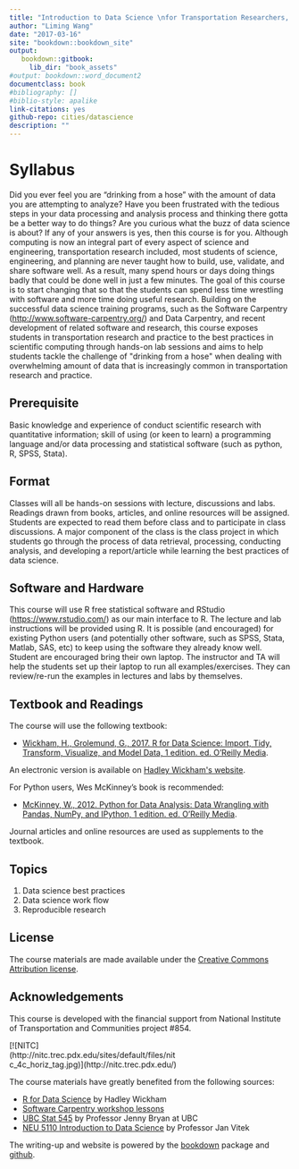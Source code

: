 ```yaml
--- 
title: "Introduction to Data Science \nfor Transportation Researchers, Planners, and Engineers"
author: "Liming Wang"
date: "2017-03-16"
site: "bookdown::bookdown_site"
output:
   bookdown::gitbook:
     lib_dir: "book_assets"
#output: bookdown::word_document2
documentclass: book
#bibliography: []
#biblio-style: apalike
link-citations: yes
github-repo: cities/datascience
description: ""
---
```





# Syllabus

Did you ever feel you are “drinking from a hose” with the amount of data you are attempting to analyze? Have you been frustrated with the tedious steps in your data processing and analysis process and thinking there gotta be a better way to do things? Are you curious what the buzz of data science is about? If any of your answers is yes, then this course is for you. Although computing is now an integral part of every aspect of science and engineering, transportation research included, most students of science, engineering, and planning are never taught how to build, use, validate, and share software well. As a result, many spend hours or days doing things badly that could be done well in just a few minutes. The goal of this course is to start changing that so that the students can spend less time wrestling with software and more time doing useful research. Building on the successful data science training programs, such as the Software Carpentry (http://www.software-carpentry.org/) and Data Carpentry, and recent development of related software and research, this course exposes students in transportation research and practice to the best practices in scientific computing through hands-on lab sessions and aims to help students tackle the challenge of "drinking from a hose" when dealing with overwhelming amount of data that is increasingly common in transportation research and practice.

## Prerequisite

Basic knowledge and experience of conduct scientific research with quantitative information; skill of using (or keen to learn) a programming language and/or data processing and statistical software (such as python, R, SPSS, Stata).

## Format

Classes will all be hands-on sessions with lecture, discussions and labs. Readings drawn from books, articles, and online resources will be assigned. Students are expected to read them before class and to participate in class discussions. A major component of the class is the class project in which students go through the process of data retrieval, processing, conducting analysis, and developing a report/article while learning the best practices of data science.

## Software and Hardware

This course will use R free statistical software and RStudio (https://www.rstudio.com/) as our main interface to R. The lecture and lab instructions will be provided using R. It is possible (and encouraged) for existing Python users (and potentially other software, such as SPSS, Stata, Matlab, SAS, etc) to keep using the software they already know well. Student are encouraged bring their own laptop. The instructor and TA will help the students set up their laptop to run all examples/exercises. They can review/re-run the examples in lectures and labs by themselves. 

## Textbook and Readings

The course will use the following textbook:

- [Wickham, H., Grolemund, G., 2017. R for Data Science: Import, Tidy, Transform, Visualize, and Model Data, 1 edition. ed. O’Reilly Media](https://www.amazon.com/Data-Science-Transform-Visualize-Model/dp/1491910399).

An electronic version is available on [Hadley Wickham's website](http://r4ds.had.co.nz/).

For Python users, Wes McKinney’s book is recommended:

- [McKinney, W., 2012. Python for Data Analysis: Data Wrangling with Pandas, NumPy, and IPython, 1 edition. ed. O’Reilly Media](https://www.amazon.com/Python-Data-Analysis-Wrangling-IPython/dp/1449319793).

Journal articles and online resources are used as supplements to the textbook.

## Topics

1. Data science best practices
2. Data science work flow
3. Reproducible research

## License

The course materials are made available under the [Creative Commons Attribution license](https://creativecommons.org/licenses/by/4.0/).

## Acknowledgements

This course is developed with the financial support from National Institute of Transportation and Communities project #854.

<div style="width:300px">
[![NITC](http://nitc.trec.pdx.edu/sites/default/files/nitc_4c_horiz_tag.jpg)](http://nitc.trec.pdx.edu/)
</div>

The course materials have greatly benefited from the following sources:

- [R for Data Science](https://github.com/hadley/r4ds) by Hadley Wickham
- [Software Carpentry workshop lessons](https://software-carpentry.org/lessons/)
- [UBC Stat 545](http://stat545.com) by Professor Jenny Bryan at UBC
- [NEU 5110 Introduction to Data Science](http://janvitek.org/events/NEU/5110/) by Professor Jan Vitek

The writing-up and website is powered by the [bookdown](https://bookdown.org) package and [github](https://www.github.com).

<!-- 
## PSU Accessibility and Title IX Statements

### Access and Inclusion for Students with Disabilities

Access and Inclusion for Students with Disabilities
PSU values diversity and inclusion; we are committed to fostering mutual respect and full participation for all students. My goal is to create a learning environment that is equitable, useable, inclusive, and welcoming. If any aspects of instruction or course design result in barriers to your inclusion or learning, please notify me. The Disability  Resource Center (DRC) provides reasonable accommodations for students who encounter barriers in the learning environment.

If you have, or think you may have, a disability that may affect your work in this class and feel you need accommodations, contact the Disability Resource Center to schedule an appointment and initiate a conversation about reasonable accommodations. The DRC is located in 116 Smith Memorial Student Union, 503-725-4150, drc@pdx.edu, https://www.pdx.edu/drc.

If you already have accommodations, please contact me to make sure that I have received a faculty notification letter and discuss your accommodations.
Students who need accommodations for tests and quizzes are expected to schedule their tests to overlap with the time the class is taking the test.
Please be aware that the accessible tables or chairs in the room should remain available for students who find that standard classroom seating is not useable. 
For information about emergency preparedness, please go to the Fire and Life Safety webpage (https://www.pdx.edu/environmental-health-safety/fire-and-life-safety) for information.

### Title IX Statement

Portland State is committed to providing an environment free of all forms of prohibited discrimination and sexual harassment (sexual assault, domestic and dating violence, and gender or sex-based harassment and stalking). If you have experienced any form of gender or sex-based discrimination or sexual harassment, know that help and support are available. PSU has staff members trained to support survivors in navigating campus life, accessing health and counseling services, providing academic and on-housing accommodations, helping with legal protective orders, and more. Information about PSU’s support services on campus, including confidential services and reporting options, can be found on PSU’s Sexual Misconduct Prevention and Response website at: http://www.pdx.edu/sexual-assault/get-help or you may call a confidential IPV Advocate at 503-725-5672. You may report any incident of discrimination or discriminatory harassment, including sexual harassment, to either the Office of Equity and Compliance or the Office of the Dean of Student Life.

Please be aware that all PSU faculty members and instructors are required to report information of an incident that may constitute prohibited discrimination, including sexual harassment and sexual violence. This means that if you tell me about a situation of sexual harassment or sexual violence that may have violated university policy or student code of conduct, I have to share the information with my supervisor, the University’s Title IX Coordinator or the Office of the Dean of Student Life. For more information about Title IX please complete the required student module Creating a Safe Campus in your D2L.
-->
